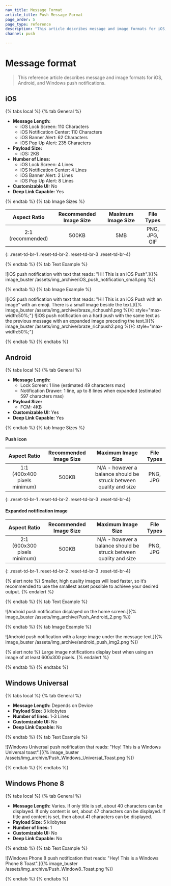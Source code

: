 ```yaml
---
nav_title: Message Format
article_title: Push Message Format
page_order: 5
page_type: reference
description: "This article describes message and image formats for iOS, Android, and Windows push notifications."
channel: push

---
```


# Message format

> This reference article describes message and image formats for iOS, Android, and Windows push notifications.

## iOS

{% tabs local %}
{% tab General %}

- **Message Length:**
  - iOS Lock Screen: 110 Characters
  - iOS Notification Center: 110 Characters
  - iOS Banner Alert: 62 Characters
  - iOS Pop Up Alert: 235 Characters
- **Payload Size:**
  - iOS: 2KB
- **Number of Lines:**
  - iOS Lock Screen: 4 Lines
  - iOS Notification Center: 4 Lines
  - iOS Banner Alert: 2 Lines
  - iOS Pop Up Alert: 8 Lines
- **Customizable UI:** No
- **Deep Link Capable:** Yes

{% endtab %}
{% tab Image Sizes %}

|    Aspect Ratio   | Recommended Image Size | Maximum Image Size |   File Types  |
|:-----------------:|:----------------------:|:------------------:|:-------------:|
| 2:1 (recommended) |          500KB         |         5MB        | PNG, JPG, GIF |
{: .reset-td-br-1 .reset-td-br-2 .reset-td-br-3 .reset-td-br-4}

{% endtab %}
{% tab Text Example %}

![iOS push notification with text that reads: "Hi! This is an iOS Push".]({% image_buster /assets/img_archive/iOS_push_notification_small.png %})

{% endtab %}
{% tab Image Example %}

![iOS push notification with text that reads: "Hi! This is an iOS Push with an image" with an emoji. There is a small image beside the text.]({% image_buster /assets/img_archive/braze_richpush1.png %}){: style="max-width:50%;"}
![iOS push notification on a hard push with the same text as the previous message with an expanded image preceding the text.]({% image_buster /assets/img_archive/braze_richpush2.png %}){: style="max-width:50%;"}

{% endtab %}
{% endtabs %}

## Android

{% tabs local %}
{% tab General %}

- **Message Length:**
  - Lock Screen: 1 line (estimated 49 characters max)
  - Notification Drawer: 1 line, up to 8 lines when expanded (estimated 597 characters max)
- **Payload Size:**
  - FCM: 4KB
- **Customizable UI:** Yes
- **Deep Link Capable:** Yes

{% endtab %}
{% tab Image Sizes %}

#### Push icon

|         Aspect Ratio         | Recommended Image Size |                         Maximum Image Size                         | File Types |
|:----------------------------:|:----------------------:|:------------------------------------------------------------------:|:----------:|
| 1:1 (400x400 pixels minimum) |          500KB         | N/A - however a balance should be  struck between quality and size |  PNG, JPG  |
{: .reset-td-br-1 .reset-td-br-2 .reset-td-br-3 .reset-td-br-4}

#### Expanded notification image

|         Aspect Ratio         | Recommended Image Size |                         Maximum Image Size                         | File Types |
|:----------------------------:|:----------------------:|:------------------------------------------------------------------:|:----------:|
| 2:1 (600x300 pixels minimum) |          500KB         | N/A - however a balance should be  struck between quality and size |  PNG, JPG  |
{: .reset-td-br-1 .reset-td-br-2 .reset-td-br-3 .reset-td-br-4}

{% alert note %}
Smaller, high quality images will load faster, so it’s recommended to use the smallest asset possible to achieve your desired output.
{% endalert %}

{% endtab %}
{% tab Text Example %}

![Android push notification displayed on the home screen.]({% image_buster /assets/img_archive/Push_Android_2.png %})

{% endtab %}
{% tab Image Example %}

![Android push notification with a large image under the message text.]({% image_buster /assets/img_archive/android_push_img2.png %})

{% alert note %}
Large image notifications display best when using an image of at least 600x300 pixels.
{% endalert %}

{% endtab %}
{% endtabs %}

## Windows Universal

{% tabs local %}
{% tab General %}

- **Message Length:** Depends on Device
- **Payload Size:** 3 kilobytes
- **Number of lines:** 1-3 Lines
- **Customizable UI:** No
- **Deep Link Capable:** No

{% endtab %}
{% tab Text Example %}

![Windows Universal push notification that reads: "Hey! This is a Windows Universal toast".]({% image_buster /assets/img_archive/Push_Windows_Universal_Toast.png %})

{% endtab %}
{% endtabs %}

## Windows Phone 8

{% tabs local %}
{% tab General %}

- **Message Length:** Varies. If only title is set, about 40 characters can be displayed. If only content is set, about 47 characters can be displayed. If title and content is set, then about 41 characters can be displayed.
- **Payload Size:** 5 kilobytes
- **Number of lines:** 1
- **Customizable UI:** No
- **Deep Link Capable:** No

{% endtab %}
{% tab Text Example %}

![Windows Phone 8 push notification that reads: "Hey! This is a Windows Phone 8 Toast".]({% image_buster /assets/img_archive/Push_Window8_Toast.png %})

{% endtab %}
{% endtabs %}

